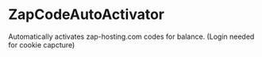 # ZapCodeAutoActivator
Automatically activates zap-hosting.com codes for balance. (Login needed for cookie capcture)
